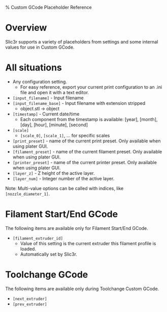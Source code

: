 % Custom GCode Placeholder Reference

# Overview

Slic3r supports a variety of placeholders from settings and some internal values for use in Custom GCode.

# All situations

* Any configuration setting.
    * For easy reference, export your current print configuration to an .ini file and open it with a text editor. 
* `[input_filename]` - Input filename
* `[input_filename_base]` - Input filename with extension stripped
    * object.stl -> object
* `[timestamp]` - Current date/time
    * Each component from the timestamp is available: [year], [month], [day], [hour], [minute], [second]
* `[scale]`
   * `[scale_0]`, `[scale_1]`, ... for specific scales
* `[print_preset]` - name of the current print preset. Only available when using plater GUI.
* `[filament_preset]` - name of the current filament preset. Only available when using plater GUI.
* `[printer_preset]` - name of the current printer preset. Only available when using plater GUI.
* `[layer_z]` - Z height of the active layer.
* `[layer_num]` - Integer number of the active layer. 

Note: Multi-value options can be called with indices, like `[nozzle_diameter_1]`.

# Filament Start/End GCode
The following items are available only for Filament Start/End GCode.

* `[filament_extruder_id]`
    * Value of this setting is the current extruder this filament profile is loaded.
    * Automatically set by Slic3r.

# Toolchange GCode

The following items are available only during Toolchange Custom GCode.

* `[next_extruder]`
* `[prev_extruder]`

